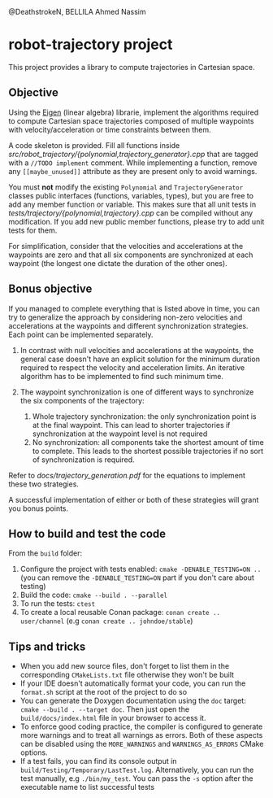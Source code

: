 @DeathstrokeN, BELLILA Ahmed Nassim
# robot-trajectory project

This project provides a library to compute trajectories in Cartesian space.

## Objective

Using the [Eigen](eigen.tuxfamily.org/) (linear algebra) librarie, implement the algorithms required to compute Cartesian space trajectories composed of multiple waypoints with velocity/acceleration or time constraints between them. 

A code skeleton is provided. Fill all functions inside *src/robot_trajectory/{polynomial,trajectory_generator}.cpp* that are tagged with a `//TODO implement` comment. While implementing a function, remove any `[[maybe_unused]]` attribute as they are present only to avoid warnings.

You must **not** modify the existing `Polynomial` and `TrajectoryGenerator` classes public interfaces (functions, variables, types), but you are free to add any member function or variable. This makes sure that all unit tests in *tests/trajectory/{polynomial,trajectory}.cpp* can be compiled without any modification. If you add new public member functions, please try to add unit tests for them.

For simplification, consider that the velocities and accelerations at the waypoints are zero and that all six components are synchronized at each waypoint (the longest one dictate the duration of the other ones).

## Bonus objective

If you managed to complete everything that is listed above in time, you can try to generalize the approach by considering non-zero velocities and accelerations at the waypoints and different synchronization strategies. Each point can be implemented separately.

1. In contrast with null velocities and accelerations at the waypoints, the general case doesn't have an explicit solution for the minimum duration required to respect the velocity and acceleration limits. An iterative algorithm has to be implemented to find such minimum time.

2. The waypoint synchronization is one of different ways to synchronize the six components of the trajectory:
   1.  Whole trajectory synchronization: the only synchronization point is at the final waypoint. This can lead to shorter trajectories if synchronization at the waypoint level is not required
   2.  No synchronization: all components take the shortest amount of time to complete. This leads to the shortest possible trajectories if no sort of synchronization is required.

Refer to *docs/trajectory_generation.pdf* for the equations to implement these two strategies.

A successful implementation of either or both of these strategies will grant you bonus points.

## How to build and test the code
From the `build` folder:
1. Configure the project with tests enabled: `cmake -DENABLE_TESTING=ON ..` (you can remove the `-DENABLE_TESTING=ON` part if you don't care about testing)
2. Build the code: `cmake --build . --parallel`
3. To run the tests: `ctest`
4. To create a local reusable Conan package: `conan create .. user/channel` (e.g `conan create .. johndoe/stable`)

## Tips and tricks
* When you add new source files, don't forget to list them in the corresponding `CMakeLists.txt` file otherwise they won't be built
* If your IDE doesn't automatically format your code, you can run the `format.sh` script at the root of the project to do so
* You can generate the Doxygen documentation using the `doc` target: `cmake --build . --target doc`. Then just open the `build/docs/index.html` file in your browser to access it.
* To enforce good coding practice, the compiler is configured to generate more warnings and to treat all warnings as errors. Both of these aspects can be disabled using the `MORE_WARNINGS` and `WARNINGS_AS_ERRORS` CMake options.
* If a test fails, you can find its console output in `build/Testing/Temporary/LastTest.log`. Alternatively, you can run the test manually, e.g `./bin/my_test`. You can pass the `-s` option after the executable name to list successful tests
